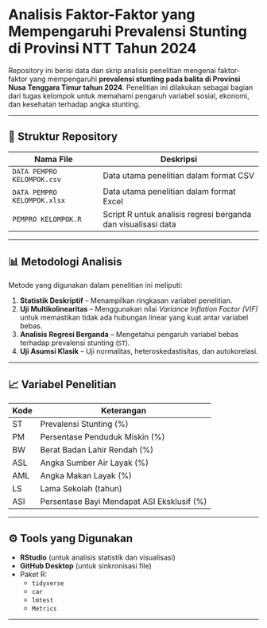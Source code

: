 # Analisis Faktor-Faktor yang Mempengaruhi Prevalensi Stunting di Provinsi NTT Tahun 2024

Repository ini berisi data dan skrip analisis penelitian mengenai faktor-faktor yang mempengaruhi **prevalensi stunting pada balita di Provinsi Nusa Tenggara Timur tahun 2024**. Penelitian ini dilakukan sebagai bagian dari tugas kelompok untuk memahami pengaruh variabel sosial, ekonomi, dan kesehatan terhadap angka stunting.

---

## 📂 Struktur Repository
| Nama File | Deskripsi |
|------------|------------|
| `DATA PEMPRO KELOMPOK.csv` | Data utama penelitian dalam format CSV |
| `DATA PEMPRO KELOMPOK.xlsx` | Data utama penelitian dalam format Excel |
| `PEMPRO KELOMPOK.R` | Script R untuk analisis regresi berganda dan visualisasi data |

---

## 📊 Metodologi Analisis
Metode yang digunakan dalam penelitian ini meliputi:
1. **Statistik Deskriptif** – Menampilkan ringkasan variabel penelitian.  
2. **Uji Multikolinearitas** – Menggunakan nilai *Variance Inflation Factor (VIF)* untuk memastikan tidak ada hubungan linear yang kuat antar variabel bebas.  
3. **Analisis Regresi Berganda** – Mengetahui pengaruh variabel bebas terhadap prevalensi stunting (`ST`).  
4. **Uji Asumsi Klasik** – Uji normalitas, heteroskedastisitas, dan autokorelasi.  

---

## 📈 Variabel Penelitian
| Kode | Keterangan |
|------|-------------|
| ST | Prevalensi Stunting (%) |
| PM | Persentase Penduduk Miskin (%) |
| BW | Berat Badan Lahir Rendah (%) |
| ASL | Angka Sumber Air Layak (%) |
| AML | Angka Makan Layak (%) |
| LS | Lama Sekolah (tahun) |
| ASI | Persentase Bayi Mendapat ASI Eksklusif (%) |

---

## ⚙️ Tools yang Digunakan
- **RStudio** (untuk analisis statistik dan visualisasi)
- **GitHub Desktop** (untuk sinkronisasi file)
- Paket R:
  - `tidyverse`
  - `car`
  - `lmtest`
  - `Metrics`

---



